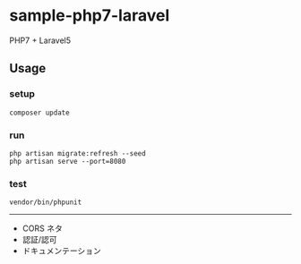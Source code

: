 # sample-php7-laravel

PHP7 + Laravel5

## Usage

### setup

```
composer update
```

### run

```
php artisan migrate:refresh --seed
php artisan serve --port=8080
```

### test

```
vendor/bin/phpunit
```

---

- CORS ネタ
- 認証/認可
- ドキュメンテーション
